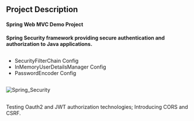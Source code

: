 ## Project Description

#### Spring Web MVC Demo Project 
#### Spring Security framework providing secure authentication and authorization to Java applications.

##
- SecurityFilterChain Config
- InMemoryUserDetailsManager Config
- PasswordEncoder Config

##

![Spring_Security](https://github.com/KirillLukyanov2000/spring-security-test/assets/101703819/9cc3e26d-51e0-4b51-a954-1c709ee7d70f)
##
Testing Oauth2 and JWT authorization technologies; Introducing CORS and CSRF.
